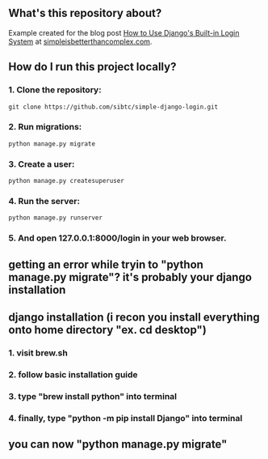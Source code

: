 ## What's this repository about?

Example created for the blog post [How to Use Django's Built-in Login System][blog-post] at [simpleisbetterthancomplex.com][blog].


## How do I run this project locally?

### 1. Clone the repository:

    git clone https://github.com/sibtc/simple-django-login.git

### 2. Run migrations:

    python manage.py migrate

### 3. Create a user:

    python manage.py createsuperuser

### 4. Run the server:

    python manage.py runserver

### 5. And open 127.0.0.1:8000/login in your web browser.

[blog]: http://simpleisbetterthancomplex.com
[blog-post]: http://simpleisbetterthancomplex.com/tutorial/2016/06/27/how-to-use-djangos-built-in-login-system.html


## getting an error while tryin to "python manage.py migrate"? it's probably your django installation

## django installation (i recon you install everything onto home directory "ex. cd desktop")

### 1. visit brew.sh
### 2. follow basic installation guide
### 3. type "brew install python" into terminal
### 4. finally, type "python -m pip install Django" into terminal

## you can now "python manage.py migrate"
